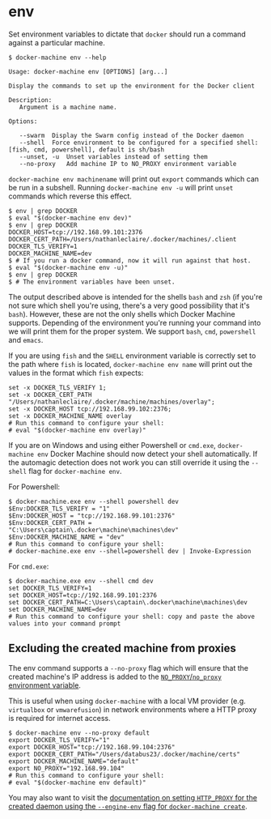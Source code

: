 <!--[metadata]>
+++
title = "env"
description = "Set environment variables on a machine"
keywords = ["machine, env, subcommand"]
[menu.main]
parent="smn_machine_subcmds"
+++
<![end-metadata]-->

# env

Set environment variables to dictate that `docker` should run a command against
a particular machine.

    $ docker-machine env --help

    Usage: docker-machine env [OPTIONS] [arg...]

    Display the commands to set up the environment for the Docker client

    Description:
       Argument is a machine name.

    Options:

       --swarm	Display the Swarm config instead of the Docker daemon
       --shell 	Force environment to be configured for a specified shell: [fish, cmd, powershell], default is sh/bash
       --unset, -u	Unset variables instead of setting them
       --no-proxy	Add machine IP to NO_PROXY environment variable

`docker-machine env machinename` will print out `export` commands which can be
run in a subshell. Running `docker-machine env -u` will print `unset` commands
which reverse this effect.

    $ env | grep DOCKER
    $ eval "$(docker-machine env dev)"
    $ env | grep DOCKER
    DOCKER_HOST=tcp://192.168.99.101:2376
    DOCKER_CERT_PATH=/Users/nathanleclaire/.docker/machines/.client
    DOCKER_TLS_VERIFY=1
    DOCKER_MACHINE_NAME=dev
    $ # If you run a docker command, now it will run against that host.
    $ eval "$(docker-machine env -u)"
    $ env | grep DOCKER
    $ # The environment variables have been unset.

The output described above is intended for the shells `bash` and `zsh` (if
you're not sure which shell you're using, there's a very good possibility that
it's `bash`). However, these are not the only shells which Docker Machine
supports. Depending of the environment you're running your command into we will print them for the proper system.
 We support `bash`, `cmd`, `powershell` and `emacs`.

If you are using `fish` and the `SHELL` environment variable is correctly set to
the path where `fish` is located, `docker-machine env name` will print out the
values in the format which `fish` expects:

    set -x DOCKER_TLS_VERIFY 1;
    set -x DOCKER_CERT_PATH "/Users/nathanleclaire/.docker/machine/machines/overlay";
    set -x DOCKER_HOST tcp://192.168.99.102:2376;
    set -x DOCKER_MACHINE_NAME overlay
    # Run this command to configure your shell:
    # eval "$(docker-machine env overlay)"

If you are on Windows and using either Powershell or `cmd.exe`, `docker-machine env`
 Docker Machine should now detect your shell automatically. If the automagic detection does not work you
  can still override it using the `--shell` flag for `docker-machine env`.

For Powershell:

    $ docker-machine.exe env --shell powershell dev
    $Env:DOCKER_TLS_VERIFY = "1"
    $Env:DOCKER_HOST = "tcp://192.168.99.101:2376"
    $Env:DOCKER_CERT_PATH = "C:\Users\captain\.docker\machine\machines\dev"
    $Env:DOCKER_MACHINE_NAME = "dev"
    # Run this command to configure your shell:
    # docker-machine.exe env --shell=powershell dev | Invoke-Expression

For `cmd.exe`:

    $ docker-machine.exe env --shell cmd dev
    set DOCKER_TLS_VERIFY=1
    set DOCKER_HOST=tcp://192.168.99.101:2376
    set DOCKER_CERT_PATH=C:\Users\captain\.docker\machine\machines\dev
    set DOCKER_MACHINE_NAME=dev
    # Run this command to configure your shell: copy and paste the above values into your command prompt

## Excluding the created machine from proxies

The env command supports a `--no-proxy` flag which will ensure that the created
machine's IP address is added to the [`NO_PROXY`/`no_proxy` environment
variable](https://wiki.archlinux.org/index.php/Proxy_settings).

This is useful when using `docker-machine` with a local VM provider (e.g.
`virtualbox` or `vmwarefusion`) in network environments where a HTTP proxy is
required for internet access.

    $ docker-machine env --no-proxy default
    export DOCKER_TLS_VERIFY="1"
    export DOCKER_HOST="tcp://192.168.99.104:2376"
    export DOCKER_CERT_PATH="/Users/databus23/.docker/machine/certs"
    export DOCKER_MACHINE_NAME="default"
    export NO_PROXY="192.168.99.104"
    # Run this command to configure your shell:
    # eval "$(docker-machine env default)"

You may also want to visit the [documentation on setting `HTTP_PROXY` for the
created daemon using the `--engine-env` flag for `docker-machine
create`](/machine/reference/create.md#specifying-configuration-options-for-the-created-docker-engine).
